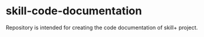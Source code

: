 # skill-code-documentation

Repository is intended for creating the code documentation of skill+ project.
